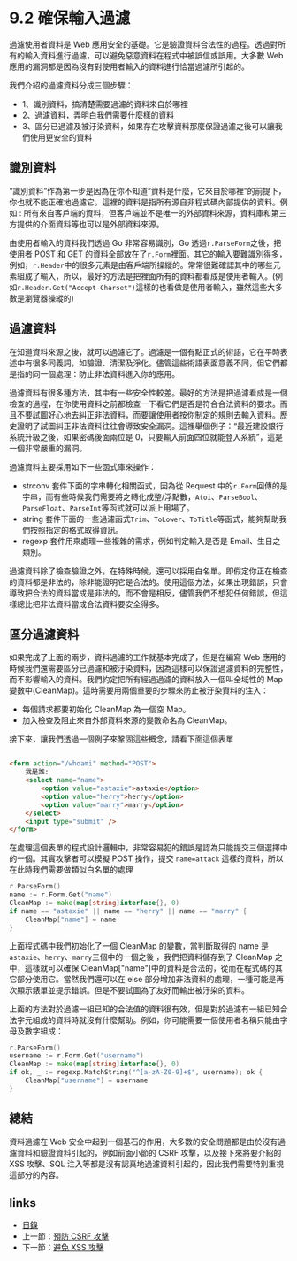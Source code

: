 # 9.2 確保輸入過濾
過濾使用者資料是 Web 應用安全的基礎。它是驗證資料合法性的過程。透過對所有的輸入資料進行過濾，可以避免惡意資料在程式中被誤信或誤用。大多數 Web 應用的漏洞都是因為沒有對使用者輸入的資料進行恰當過濾所引起的。

我們介紹的過濾資料分成三個步驟：

- 1、識別資料，搞清楚需要過濾的資料來自於哪裡
- 2、過濾資料，弄明白我們需要什麼樣的資料
- 3、區分已過濾及被汙染資料，如果存在攻擊資料那麼保證過濾之後可以讓我們使用更安全的資料

## 識別資料
“識別資料”作為第一步是因為在你不知道“資料是什麼，它來自於哪裡”的前提下，你也就不能正確地過濾它。這裡的資料是指所有源自非程式碼內部提供的資料。例如 : 所有來自客戶端的資料，但客戶端並不是唯一的外部資料來源，資料庫和第三方提供的介面資料等也可以是外部資料來源。

由使用者輸入的資料我們透過 Go 非常容易識別，Go 透過`r.ParseForm`之後，把使用者 POST 和 GET 的資料全部放在了`r.Form`裡面。其它的輸入要難識別得多，例如，`r.Header`中的很多元素是由客戶端所操縱的。常常很難確認其中的哪些元素組成了輸入，所以，最好的方法是把裡面所有的資料都看成是使用者輸入。(例如`r.Header.Get("Accept-Charset")`這樣的也看做是使用者輸入，雖然這些大多數是瀏覽器操縱的)

## 過濾資料
在知道資料來源之後，就可以過濾它了。過濾是一個有點正式的術語，它在平時表述中有很多同義詞，如驗證、清潔及淨化。儘管這些術語表面意義不同，但它們都是指的同一個處理：防止非法資料進入你的應用。

過濾資料有很多種方法，其中有一些安全性較差。最好的方法是把過濾看成是一個檢查的過程，在你使用資料之前都檢查一下看它們是否是符合合法資料的要求。而且不要試圖好心地去糾正非法資料，而要讓使用者按你制定的規則去輸入資料。歷史證明了試圖糾正非法資料往往會導致安全漏洞。這裡舉個例子：“最近建設銀行系統升級之後，如果密碼後面兩位是 0，只要輸入前面四位就能登入系統”，這是一個非常嚴重的漏洞。

過濾資料主要採用如下一些函式庫來操作：

- strconv 套件下面的字串轉化相關函式，因為從 Request 中的`r.Form`回傳的是字串，而有些時候我們需要將之轉化成整/浮點數，`Atoi`、`ParseBool`、`ParseFloat`、`ParseInt`等函式就可以派上用場了。
- string 套件下面的一些過濾函式`Trim`、`ToLower`、`ToTitle`等函式，能夠幫助我們按照指定的格式取得資訊。
- regexp 套件用來處理一些複雜的需求，例如判定輸入是否是 Email、生日之類別。

過濾資料除了檢查驗證之外，在特殊時候，還可以採用白名單。即假定你正在檢查的資料都是非法的，除非能證明它是合法的。使用這個方法，如果出現錯誤，只會導致把合法的資料當成是非法的，而不會是相反，儘管我們不想犯任何錯誤，但這樣總比把非法資料當成合法資料要安全得多。

## 區分過濾資料
如果完成了上面的兩步，資料過濾的工作就基本完成了，但是在編寫 Web 應用的時候我們還需要區分已過濾和被汙染資料，因為這樣可以保證過濾資料的完整性，而不影響輸入的資料。我們約定把所有經過過濾的資料放入一個叫全域性的 Map 變數中(CleanMap)。這時需要用兩個重要的步驟來防止被汙染資料的注入：
- 每個請求都要初始化 CleanMap 為一個空 Map。
- 加入檢查及阻止來自外部資料來源的變數命名為 CleanMap。

接下來，讓我們透過一個例子來鞏固這些概念，請看下面這個表單
```html

<form action="/whoami" method="POST">
	我是誰:
	<select name="name">
		<option value="astaxie">astaxie</option>
		<option value="herry">herry</option>
		<option value="marry">marry</option>
	</select>
	<input type="submit" />
</form>
```

在處理這個表單的程式設計邏輯中，非常容易犯的錯誤是認為只能提交三個選擇中的一個。其實攻擊者可以模擬 POST 操作，提交 `name=attack` 這樣的資料，所以在此時我們需要做類似白名單的處理

```Go
r.ParseForm()
name := r.Form.Get("name")
CleanMap := make(map[string]interface{}, 0)
if name == "astaxie" || name == "herry" || name == "marry" {
	CleanMap["name"] = name
}
```

上面程式碼中我們初始化了一個 CleanMap 的變數，當判斷取得的 name 是`astaxie`、`herry`、`marry`三個中的一個之後
，我們把資料儲存到了 CleanMap 之中，這樣就可以確保 CleanMap["name"]中的資料是合法的，從而在程式碼的其它部分使用它。當然我們還可以在 else 部分增加非法資料的處理，一種可能是再次顯示錶單並提示錯誤。但是不要試圖為了友好而輸出被汙染的資料。

上面的方法對於過濾一組已知的合法值的資料很有效，但是對於過濾有一組已知合法字元組成的資料時就沒有什麼幫助。例如，你可能需要一個使用者名稱只能由字母及數字組成：

```Go
r.ParseForm()
username := r.Form.Get("username")
CleanMap := make(map[string]interface{}, 0)
if ok, _ := regexp.MatchString("^[a-zA-Z0-9]+$", username); ok {
	CleanMap["username"] = username
}
```

## 總結
資料過濾在 Web 安全中起到一個基石的作用，大多數的安全問題都是由於沒有過濾資料和驗證資料引起的，例如前面小節的 CSRF 攻擊，以及接下來將要介紹的 XSS 攻擊、SQL 注入等都是沒有認真地過濾資料引起的，因此我們需要特別重視這部分的內容。

## links
   * [目錄](<preface.md>)
   * 上一節：[預防 CSRF 攻擊](<09.1.md>)
   * 下一節：[避免 XSS 攻擊](<09.3.md>)
